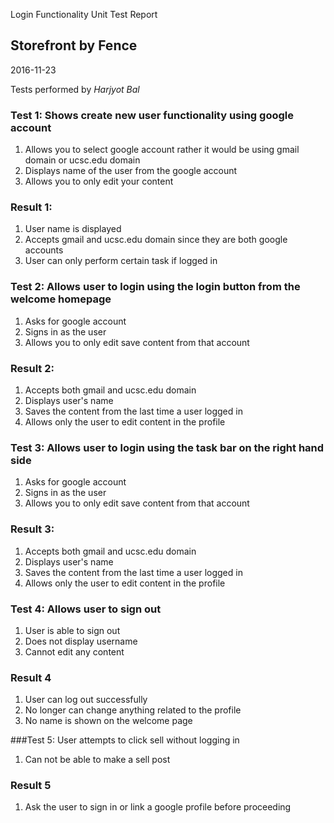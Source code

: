 Login Functionality Unit Test Report
## Storefront by Fence
2016-11-23

Tests performed by *Harjyot Bal*

### Test 1: Shows create new user functionality using google account
1. Allows you to select google account rather it would be using gmail domain or ucsc.edu domain
2. Displays name of the user from the google account
3. Allows you to only edit your content

### Result 1:
1. User name is displayed
2. Accepts gmail and ucsc.edu domain since they are both google accounts
3. User can only perform certain task if logged in

### Test 2: Allows user to login using the login button from the welcome homepage
1. Asks for google account
2. Signs in as the user
3. Allows you to only edit save content from that account

### Result 2:
1. Accepts both gmail and ucsc.edu domain
2. Displays user's name
3. Saves the content from the last time a user logged in
4. Allows only the user to edit content in the profile

### Test 3: Allows user to login using the task bar on the right hand side
1. Asks for google account
2. Signs in as the user
3. Allows you to only edit save content from that account

### Result 3:
1. Accepts both gmail and ucsc.edu domain
2. Displays user's name
3. Saves the content from the last time a user logged in
4. Allows only the user to edit content in the profile

### Test 4: Allows user to sign out
1. User is able to sign out
2. Does not display username 
3. Cannot edit any content 

### Result 4
1. User can log out successfully 
2. No longer can change anything related to the profile
3. No name is shown on the welcome page

###Test 5: User attempts to click sell without logging in
1. Can not be able to make a sell post

### Result 5
1. Ask the user to sign in or link a google profile before proceeding 


